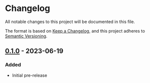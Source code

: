 # Changelog
All notable changes to this project will be documented in this file.

The format is based on [Keep a Changelog](https://keepachangelog.com/en/1.0.0/),
and this project adheres to [Semantic Versioning](https://semver.org/spec/v2.0.0.html).

## [0.1.0] - 2023-06-19
### Added
- Initial pre-release

[0.1.0]: https://github.com/Skycoder42/dynssh/releases/tag/v0.1.0
